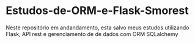 ﻿# Estudos-de-ORM-e-Flask-Smorest
Neste repositório em andandamento, esta salvo meus estudos utilizando Flask, API rest e gerenciamento de de dados com ORM SQLalchemy
